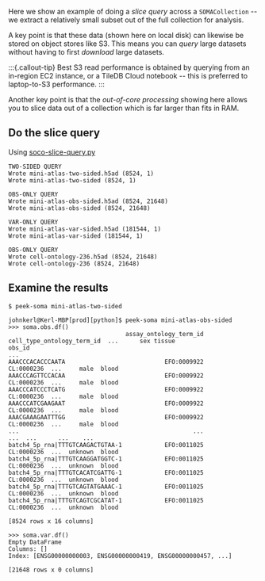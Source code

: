 Here we show an example of doing a _slice query_ across a `SOMACollection` -- we extract a
relatively small subset out of the full collection for analysis.

A key point is that these data (shown here on local disk) can likewise be stored on object stores
like S3.  This means you can _query_ large datasets without having to first _download_ large
datasets.

:::{.callout-tip}
Best S3 read performance is obtained by querying from an in-region EC2 instance, or a TileDB Cloud
notebook -- this is preferred to laptop-to-S3 performance.
:::

Another key point is that the _out-of-core processing_ showing here allows you to slice data out of
a collection which is far larger than fits in RAM.

## Do the slice query

Using [soco-slice-query.py](soco-slice-query.py)

```
TWO-SIDED QUERY
Wrote mini-atlas-two-sided.h5ad (8524, 1)
Wrote mini-atlas-two-sided (8524, 1)

OBS-ONLY QUERY
Wrote mini-atlas-obs-sided.h5ad (8524, 21648)
Wrote mini-atlas-obs-sided (8524, 21648)

VAR-ONLY QUERY
Wrote mini-atlas-var-sided.h5ad (181544, 1)
Wrote mini-atlas-var-sided (181544, 1)

OBS-ONLY QUERY
Wrote cell-ontology-236.h5ad (8524, 21648)
Wrote cell-ontology-236 (8524, 21648)
```

## Examine the results

```
$ peek-soma mini-atlas-two-sided

johnkerl@Kerl-MBP[prod][python]$ peek-soma mini-atlas-obs-sided
>>> soma.obs.df()
                                 assay_ontology_term_id cell_type_ontology_term_id  ...      sex tissue
obs_id                                                                              ...
AAACCCACACCCAATA                            EFO:0009922                 CL:0000236  ...     male  blood
AAACCCAGTTCCACAA                            EFO:0009922                 CL:0000236  ...     male  blood
AAACCCATCCCTCATG                            EFO:0009922                 CL:0000236  ...     male  blood
AAACCCATCGAAGAAT                            EFO:0009922                 CL:0000236  ...     male  blood
AAACGAAAGAATTTGG                            EFO:0009922                 CL:0000236  ...     male  blood
...                                                 ...                        ...  ...      ...    ...
batch4_5p_rna|TTTGTCAAGACTGTAA-1            EFO:0011025                 CL:0000236  ...  unknown  blood
batch4_5p_rna|TTTGTCAAGGATGGTC-1            EFO:0011025                 CL:0000236  ...  unknown  blood
batch4_5p_rna|TTTGTCACATCGATTG-1            EFO:0011025                 CL:0000236  ...  unknown  blood
batch4_5p_rna|TTTGTCAGTATGAAAC-1            EFO:0011025                 CL:0000236  ...  unknown  blood
batch4_5p_rna|TTTGTCAGTCGCATAT-1            EFO:0011025                 CL:0000236  ...  unknown  blood

[8524 rows x 16 columns]

>>> soma.var.df()
Empty DataFrame
Columns: []
Index: [ENSG00000000003, ENSG00000000419, ENSG00000000457, ...]

[21648 rows x 0 columns]

```
